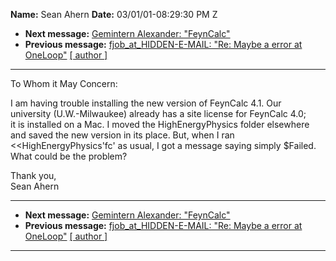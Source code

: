 **Name:** Sean Ahern
**Date:** 03/01/01-08:29:30 PM Z

  - **Next message:** [Gemintern Alexander: "FeynCalc"](0040.html)
  - **Previous message:** [fjob_at_HIDDEN-E-MAIL: "Re: Maybe a error at
    OneLoop"](0038.html)
    [[ author ]](author.html#39)

-----

To Whom it May Concern:  

I am having trouble installing the new version of FeynCalc 4.1. Our  
university (U.W.-Milwaukee) already has a site license for FeynCalc
4.0;  
it is installed on a Mac. I moved the HighEnergyPhysics folder
elsewhere  
and saved the new version in its place. But, when I ran  
\<\<HighEnergyPhysics'fc' as usual, I got a message saying simply
$Failed.  
What could be the problem?  

Thank you,  
Sean Ahern  

-----

  - **Next message:** [Gemintern Alexander: "FeynCalc"](0040.html)
  - **Previous message:** [fjob_at_HIDDEN-E-MAIL: "Re: Maybe a error at
    OneLoop"](0038.html)
    [[ author ]](author.html#39)

-----

